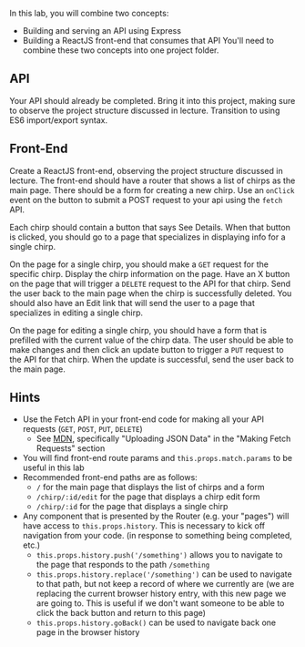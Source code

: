 In this lab, you will combine two concepts:

- Building and serving an API using Express
- Building a ReactJS front-end that consumes that API
  You'll need to combine these two concepts into one project folder.

## API

Your API should already be completed. Bring it into this project, making sure to observe the project structure discussed in lecture. Transition to using ES6 import/export syntax.

## Front-End

Create a ReactJS front-end, observing the project structure discussed in lecture. The front-end should have a router that shows a list of chirps as the main page. There should be a form for creating a new chirp. Use an `onClick` event on the button to submit a POST request to your api using the `fetch` API.

Each chirp should contain a button that says See Details. When that button is clicked, you should go to a page that specializes in displaying info for a single chirp.

On the page for a single chirp, you should make a `GET` request for the specific chirp. Display the chirp information on the page. Have an X button on the page that will trigger a `DELETE` request to the API for that chirp. Send the user back to the main page when the chirp is successfully deleted. You should also have an Edit link that will send the user to a page that specializes in editing a single chirp.

On the page for editing a single chirp, you should have a form that is prefilled with the current value of the chirp data. The user should be able to make changes and then click an update button to trigger a `PUT` request to the API for that chirp. When the update is successful, send the user back to the main page.

## Hints

- Use the Fetch API in your front-end code for making all your API requests (`GET`, `POST`, `PUT`, `DELETE`)
  - See [MDN](https://developer.mozilla.org/en-US/docs/Web/API/Fetch_API/Using_Fetch), specifically "Uploading JSON Data" in the "Making Fetch Requests" section
- You will find front-end route params and `this.props.match.params` to be useful in this lab
- Recommended front-end paths are as follows:
  - `/` for the main page that displays the list of chirps and a form
  - `/chirp/:id/edit` for the page that displays a chirp edit form
  - `/chirp/:id` for the page that displays a single chirp
- Any component that is presented by the Router (e.g. your "pages") will have access to `this.props.history`. This is necessary to kick off navigation from your code. (in response to something being completed, etc.)
  - `this.props.history.push('/something')` allows you to navigate to the page that responds to the path `/something`
  - `this.props.history.replace('/something')` can be used to navigate to that path, but not keep a record of where we currently are (we are replacing the current browser history entry, with this new page we are going to. This is useful if we don't want someone to be able to click the back button and return to this page)
  - `this.props.history.goBack()` can be used to navigate back one page in the browser history

